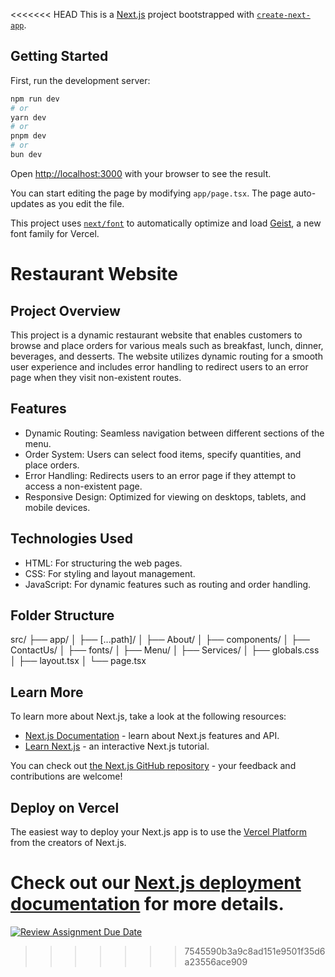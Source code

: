 <<<<<<< HEAD
This is a [Next.js](https://nextjs.org) project bootstrapped with [`create-next-app`](https://nextjs.org/docs/app/api-reference/cli/create-next-app).

## Getting Started

First, run the development server:

```bash
npm run dev
# or
yarn dev
# or
pnpm dev
# or
bun dev
```

Open [http://localhost:3000](http://localhost:3000) with your browser to see the result.

You can start editing the page by modifying `app/page.tsx`. The page auto-updates as you edit the file.

This project uses [`next/font`](https://nextjs.org/docs/app/building-your-application/optimizing/fonts) to automatically optimize and load [Geist](https://vercel.com/font), a new font family for Vercel.

# Restaurant Website

## Project Overview
This project is a dynamic restaurant website that enables customers to browse and place orders for various meals such as breakfast, lunch, dinner, beverages, and desserts. The website utilizes dynamic routing for a smooth user experience and includes error handling to redirect users to an error page when they visit non-existent routes.

## Features
- Dynamic Routing: Seamless navigation between different sections of the menu.
- Order System: Users can select food items, specify quantities, and place orders.
- Error Handling: Redirects users to an error page if they attempt to access a non-existent page.
- Responsive Design: Optimized for viewing on desktops, tablets, and mobile devices.

## Technologies Used
- HTML: For structuring the web pages.
- CSS: For styling and layout management.
- JavaScript: For dynamic features such as routing and order handling.

## Folder Structure

src/
├── app/
│   ├── [...path]/
│   ├── About/
│   ├── components/
│   ├── ContactUs/
│   ├── fonts/
│   ├── Menu/
│   ├── Services/
│   ├── globals.css
│   ├── layout.tsx
│   └── page.tsx




## Learn More

To learn more about Next.js, take a look at the following resources:

- [Next.js Documentation](https://nextjs.org/docs) - learn about Next.js features and API.
- [Learn Next.js](https://nextjs.org/learn) - an interactive Next.js tutorial.

You can check out [the Next.js GitHub repository](https://github.com/vercel/next.js) - your feedback and contributions are welcome!

## Deploy on Vercel

The easiest way to deploy your Next.js app is to use the [Vercel Platform](https://vercel.com/new?utm_medium=default-template&filter=next.js&utm_source=create-next-app&utm_campaign=create-next-app-readme) from the creators of Next.js.

Check out our [Next.js deployment documentation](https://nextjs.org/docs/app/building-your-application/deploying) for more details.
=======
[![Review Assignment Due Date](https://classroom.github.com/assets/deadline-readme-button-22041afd0340ce965d47ae6ef1cefeee28c7c493a6346c4f15d667ab976d596c.svg)](https://classroom.github.com/a/f0UB4GLB)
>>>>>>> 7545590b3a9c8ad151e9501f35d6a23556ace909
